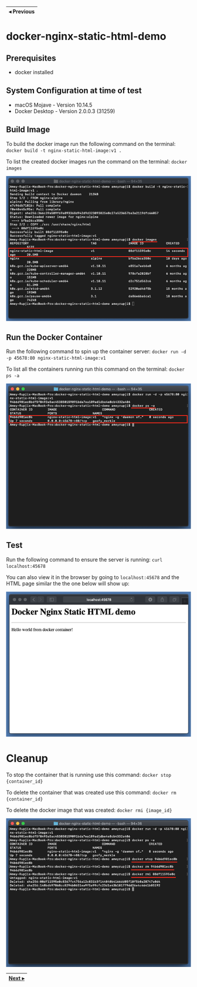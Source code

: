 | ◂ Previous |
|-----|

# docker-nginx-static-html-demo

## Prerequisites 

- docker installed 

## System Configuration at time of test 

- macOS Mojave - Version 10.14.5 
- Docker Desktop - Version 2.0.0.3 (31259)

## Build Image

To build the docker image run the following command on the terminal:
`docker build -t nginx-static-html-image:v1 .`

To list the created docker images run the command on the terminal:
`docker images`

![docker-nginx-static-html-demo-docker-list-image](images/docker-nginx-static-html-demo-docker-list-image.png?raw=true "Terminal Docker List Images Screenshot")

## Run the Docker Container

Run the following command to spin up the container server:
`docker run -d -p 45678:80 nginx-static-html-image:v1`

To list all the containers running run this command on the terminal:
`docker ps -a`

![docker-nginx-static-html-demo-list-container-image](images/docker-nginx-static-html-demo-list-container-image.png?raw=true "Terminal Docker List Containers Screenshot")

## Test

Run the following command to ensure the server is running:
`curl localhost:45678`

You can also view it in the browser by going to `localhost:45678` and the HTML page similar the the one below will show up:

![docker-nginx-static-html-demo-browser-image](images/docker-nginx-static-html-demo-browser-image.png?raw=true "Browser Screenshot")


# Cleanup

To stop the container that is running use this command: 
`docker stop {container_id}`

To delete the container that was created use this command:
`docker rm {container_id}`

To delete the docker image that was created: 
`docker rmi {image_id}`

![docker-nginx-static-html-demo-cleanup-image](images/docker-nginx-static-html-demo-cleanup-image.png?raw=true "Terminal Docker Cleanup Screenshot")

| [Next ▸](https://github.com/ameyrupji-k8s/k8s-docker-nginx-static-html-demo) |
|-----|
